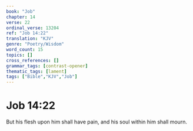 ```yaml
---
book: "Job"
chapter: 14
verse: 22
ordinal_verse: 13204
ref: "Job 14:22"
translation: "KJV"
genre: "Poetry/Wisdom"
word_count: 15
topics: []
cross_references: []
grammar_tags: [contrast-opener]
thematic_tags: [lament]
tags: ["Bible","KJV","Job"]
---
```


# Job 14:22

But his flesh upon him shall have pain, and his soul within him shall mourn.
